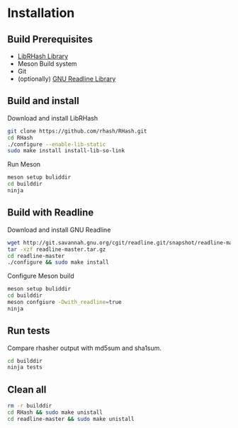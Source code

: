 Installation
============

Build Prerequisites
-------------------
  - [LibRHash Library](https://github.com/rhash/RHash/blob/master/docs/LIBRHASH.md)
  - Meson Build system
  - Git
  - (optionally) [GNU Readline Library](https://tiswww.case.edu/php/chet/readline/readline.html#SEC23)


Build and install
-----------------
Download and install LibRHash
```sh
git clone https://github.com/rhash/RHash.git
cd RHash
./configure --enable-lib-static
sudo make install install-lib-so-link
```

Run Meson
```sh
meson setup buliddir
cd builddir
ninja
```

Build with Readline
-----------------
Download and install GNU Readline
```sh
wget http://git.savannah.gnu.org/cgit/readline.git/snapshot/readline-master.tar.gz
tar -xzf readline-master.tar.gz
cd readline-master
./configure && sudo make install
```

Configure Meson build
```sh
meson setup buliddir
cd builddir
meson confgiure -Dwith_readline=true
ninja
```

Run tests
-----------------
Compare rhasher output with md5sum and sha1sum.
```sh
cd builddir
ninja tests
```

Clean all
-----------------
```sh
rm -r builddir
cd RHash && sudo make unistall
cd readline-master && sudo make unistall
```
